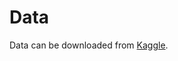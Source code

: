 # Data

Data can be downloaded from
[Kaggle](https://www.kaggle.com/snap/amazon-fine-food-reviews).
